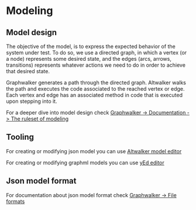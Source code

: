 # Modeling

## Model design

The objective of the model, is to express the expected behavior of the system under test. To do so, we use a directed graph, in which a vertex (or a node) represents some desired state, and the edges (arcs, arrows, transitions) represents whatever actions we need to do in order to achieve that desired state.

Graphwalker generates a path through the directed graph. Altwalker walks the path and executes the code associated to the reached vertex or edge. Each vertex and edge has an associated method in code that is executed upon stepping into it.

For a deeper dive into model design check [Graphwalker -> Documentation -> The ruleset of modeling](http://graphwalker.github.io/yed_model_syntax/)

## Tooling

For creating or modifying json model you can use [Altwalker model editor](https://robert-dezmerean.gitlab.io/model-editor/)

For creating or modifying graphml models you can use [yEd editor](http://www.yworks.com/en/products_yed_about.html)

## Json model format

For documentation about json model format check [Graphwalker -> File formats](http://graphwalker.github.io/json-overview/)